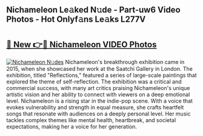 ## Nichameleon Le𝚊ked N𝚞de - Part-uw6 Video Photos - Hot Onlyf𝚊ns Le𝚊ks L277V

# <h2><a href="http://ab38151.deff.icu/?id=Nichameleon">🔗 New 👉🔴 Nichameleon VIDEO Photos</a></h2>

[![Nichameleon N𝚞des](https://i.imgur.com/rIISA9y.gif)](http://ab38151.deff.icu/?id=Nichameleon)
Nichameleon's breakthrough exhibition came in 2015, when she showcased her work at the Saatchi Gallery in London. The exhibition, titled "Reflections," featured a series of large-scale paintings that explored the theme of self-reflection. The exhibition was a critical and commercial success, with many art critics praising Nichameleon's unique artistic vision and her ability to connect with viewers on a deep emotional level. Nichameleon is a rising star in the indie-pop scene. With a voice that evokes vulnerability and strength in equal measure, she crafts heartfelt songs that resonate with audiences on a deeply personal level. Her music tackles complex themes like mental health, heartbreak, and societal expectations, making her a voice for her generation.
